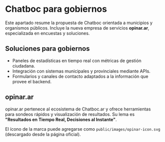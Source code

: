 # Chatboc para gobiernos

Este apartado resume la propuesta de Chatboc orientada a municipios y organismos públicos. Incluye la nueva empresa de servicios **opinar.ar**, especializada en encuestas y soluciones.

## Soluciones para gobiernos

- Paneles de estadísticas en tiempo real con métricas de gestión ciudadana.
- Integración con sistemas municipales y provinciales mediante APIs.
- Formularios y canales de contacto adaptados a la información que provee el backend.

## opinar.ar

opinar.ar pertenece al ecosistema de Chatboc.ar y ofrece herramientas para sondeos rápidos y visualización de resultados. Su lema es **"Resultados en Tiempo Real, Decisiones al Instante"**.

El ícono de la marca puede agregarse como `public/images/opinar-icon.svg` (descargado desde la página oficial).
